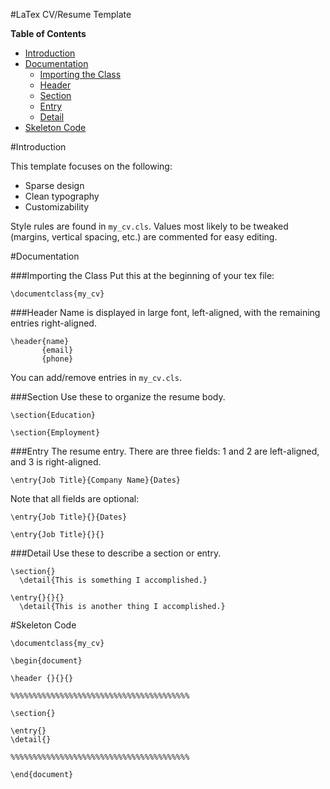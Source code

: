 #LaTex CV/Resume Template

**Table of Contents**
- [Introduction](https://github.com/Awjin/cv_template#introduction)
- [Documentation](https://github.com/Awjin/cv_template#documentation)
  - [Importing the Class](https://github.com/Awjin/cv_template#importing-the-class)
  - [Header](https://github.com/Awjin/cv_template#header)
  - [Section](https://github.com/Awjin/cv_template#section)
  - [Entry](https://github.com/Awjin/cv_template#entry)
  - [Detail](https://github.com/Awjin/cv_template#detail)
- [Skeleton Code](https://github.com/Awjin/cv_template#skeleton-code)


#Introduction

This template focuses on the following:
- Sparse design
- Clean typography
- Customizability

Style rules are found in `my_cv.cls`. Values most likely to be tweaked (margins,
vertical spacing, etc.) are commented for easy editing.

#Documentation

###Importing the Class
Put this at the beginning of your tex file:
```
\documentclass{my_cv}
```

###Header
Name is displayed in large font, left-aligned, with the remaining entries
right-aligned.
```
\header{name}
       {email}
       {phone}
```
You can add/remove entries in `my_cv.cls`.

###Section
Use these to organize the resume body.
```
\section{Education}

\section{Employment}
```

###Entry
The resume entry. There are three fields: 1 and 2 are left-aligned, and 3 is
right-aligned.
```
\entry{Job Title}{Company Name}{Dates}
```
Note that all fields are optional:
```
\entry{Job Title}{}{Dates}

\entry{Job Title}{}{}
```

###Detail
Use these to describe a section or entry.
```
\section{}
  \detail{This is something I accomplished.}

\entry{}{}{}
  \detail{This is another thing I accomplished.}
```


#Skeleton Code
```
\documentclass{my_cv}

\begin{document}

\header {}{}{}

%%%%%%%%%%%%%%%%%%%%%%%%%%%%%%%%%%%%%%%%

\section{}

\entry{}
\detail{}

%%%%%%%%%%%%%%%%%%%%%%%%%%%%%%%%%%%%%%%%

\end{document}
```